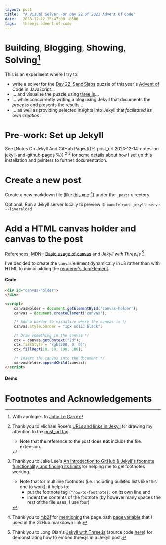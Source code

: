 ```yaml
---
layout: post
title:  "A Visual Solver For Day 22 of 2023 Advent Of Code"
date:   2023-12-22 15:47:00 -0500
tags:   threejs advent-of-code
---
```


# Building, Blogging, Showing, Solving[^le-carre]

This is an experiment where I try to:
* write a solver for the [Day 22: Sand Slabs](https://adventofcode.com/2023/day/22) puzzle of this year's [Advent of Code](https://adventofcode.com/2023/about) in JavaScript...
* ... and visualize the puzzle using [three.js](https://github.com/mrdoob/three.js/#readme)...
* ... while concurrently writing a blog using Jekyll that documents the *process* and presents the results...
* ... as well as providing selected insights into Jekyll that *facilitated its own creation*.

# Pre-work: Set up Jekyll

See [Notes On Jekyll And GitHub Pages]({% post_url 2023-12-14-notes-on-jekyll-and-github-pages %}) [^how-to-link] [^how-to-footnote] for some details about how I set up this installation and pointers to further documentation.

# Create a new post

Create a new markdown file (like [this one](https://github.com/Russ741/russ741.github.io/blob/main/{{page.path}}?plain=1) [^how-to-page-path]) under the ```_posts``` directory.

Optional: Run a Jekyll server locally to preview it: ```bundle exec jekyll serve --livereload```

# Add a HTML canvas holder and canvas to the post
References: MDN - [Basic usage of canvas](https://developer.mozilla.org/en-US/docs/Web/API/Canvas_API/Tutorial/Basic_usage#a_simple_example) and *Jekyll with Three.js* [^three-js-jekyll]

I've decided to create the ```canvas``` element dynamically in JS rather than with HTML to mimic adding the [renderer's domElement](https://threejs.org/docs/#api/en/renderers/WebGLRenderer.domElement).

#### Code

```html
<div id="canvas-holder">
</div>

<script>
    canvasHolder = document.getElementById('canvas-holder');
    canvas = document.createElement('canvas');

    /* Add a border to visualize where the canvas is */
    canvas.style.border = "1px solid black";

    /* Draw something in the canvas */
    ctx = canvas.getContext("2d");
    ctx.fillStyle = "rgb(200, 0, 0)";
    ctx.fillRect(10, 10, 100, 100);

    /* Insert the canvas into the document */
    canvasHolder.appendChild(canvas);
</script>
```

#### Demo

<div id="canvas-holder">
</div>

<script>
    canvasHolder = document.getElementById('canvas-holder');
    canvas = document.createElement('canvas');

    /* Add a border to visualize where the canvas is */
    canvas.style.border = "1px solid black";

    /* Draw something to the canvas */
    ctx = canvas.getContext("2d");
    ctx.fillStyle = "rgb(200, 0, 0)";
    ctx.fillRect(10, 10, 100, 100);

    /* Insert the canvas into the document */
    canvasHolder.appendChild(canvas);
</script>

# Footnotes and Acknowledgements
[^le-carre]:
    With apologies to [John Le Carré](https://en.wikipedia.org/wiki/Tinker_Tailor_Soldier_Spy)

[^how-to-link]:
    Thank you to Michael Rose's [URLs and links in Jekyll](https://mademistakes.com/mastering-jekyll/how-to-link/#-post_url--and--link--tags) for drawing my attention to the [post_url tag](https://jekyllrb.com/docs/liquid/tags/#linking-to-posts).
    * Note that the reference to the post does **not** include the file extension.

[^how-to-footnote]:
    Thank you to Jake Lee's [An introduction to GitHub & Jekyll's footnote functionality, and finding its limits](https://blog.jakelee.co.uk/footnote-experiments-on-github-and-jekyll/#supported-contents) for helping me to get footnotes working.
    * Note that for multiline footnotes (i.e. including bulleted lists like this one to work), it helps to:
        * put the footnote tag ```[^how-to-footnote]:``` on its own line and
        * indent the contents of the footnote (by however many spaces the rest of the file uses; I use four)

[^how-to-page-path]:
    Thank you to [mb21](https://stackoverflow.com/users/214446/mb21) for [mentioning](https://stackoverflow.com/a/13300410) the page.path [page variable](https://jekyllrb.com/docs/variables/#page-variables) that I used in the GitHub markdown link.

[^three-js-jekyll]:
    Thank you to Long Qian's [Jekyll with Three.js](https://longqian.me/2017/02/06/jekyll-threejs/) (source code [here](https://github.com/qian256/qian256.github.io/blob/master/_posts/2017-02-06-jekyll-threejs.md?plain=1)) for demonstrating how to embed three.js in a Jekyll post.
